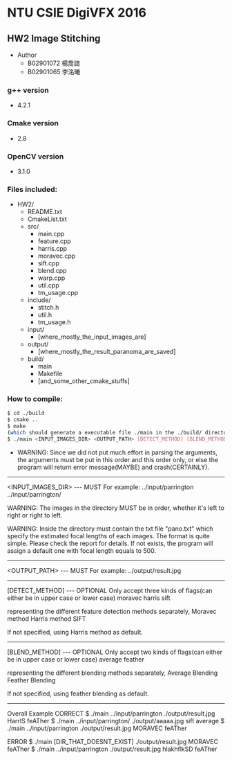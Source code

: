 # NTU CSIE DigiVFX 2016
## HW2 Image Stitching
- Author
  - B02901072 楊喬諳
  - B02901065 李洺曦

### g++ version
- 4.2.1
### Cmake version 
- 2.8
### OpenCV version
- 3.1.0

### Files included:
- HW2/
  - README.txt
  - CmakeList.txt
  - src/
    - main.cpp
    - feature.cpp
    - harris.cpp
    - moravec.cpp
    - sift.cpp
    - blend.cpp
    - warp.cpp
    - util.cpp
    - tm_usage.cpp
  - include/
    - stitch.h
    - util.h
    - tm_usage.h
  - input/
    - [where_mostly_the_input_images_are]
  - output/
    - [where_mostly_the_result_paranoma_are_saved]
  - build/
    - main
    - Makefile
    - [and_some_other_cmake_stuffs]

### How to compile:

```bash
$ cd ./build
$ cmake ..
$ make
(which should generate a executable file ./main in the ./build/ directory)
$ ./main <INPUT_IMAGES_DIR> <OUTPUT_PATH> [DETECT_METHOD] [BLEND_METHOD]
```

- WARNING: Since we did not put much effort in parsing the arguments, the arguments must be put in this order and this order only, or else the program will return error message(MAYBE) and crash(CERTAINLY).

---
<INPUT_IMAGES_DIR> --- MUST
For example: 
  ../input/parrington
  ../input/parrington/

WARNING: The images in the directory MUST be in order, whether it's 
         left to right or right to left.

WARNING: Inside the directory must contain the txt file "pano.txt"
         which specify the estimated focal lengths of each images.
         The format is quite simple. Please check the report for 
         details.
         If not exists, the program will assign a default one with 
         focal length equals to 500.

---
<OUTPUT_PATH> --- MUST
For example:
  ../output/result.jpg

---
[DETECT_METHOD] --- OPTIONAL
Only accept three kinds of flags(can either be in upper case or lower case)
  moravec
  harris
  sift

representing the different feature detection methods separately, 
  Moravec method
  Harris method
  SIFT

If not specified, using Harris method as default.

---
[BLEND_METHOD] --- OPTIONAL
Only accept two kinds of flags(can either be in upper case or lower case)
  average
  feather

representing the different blending methods separately, 
  Average Blending
  Feather Blending

If not specified, using feather blending as default.

---
Overall Example
  CORRECT
  $ ./main ../input/parrington ./output/result.jpg HarrIS feATher
  $ ./main ../input/parrington/ ./output/aaaaa.jpg sift average
  $ ./main ../input/parrington ./output/result.jpg MORAVEC feATher
  
  ERROR
  $ ./main [DIR_THAT_DOESNT_EXIST] ./output/result.jpg MORAVEC feATher
  $ ./main ../input/parrington ./output/result.jpg hlakhflkSD feATher

